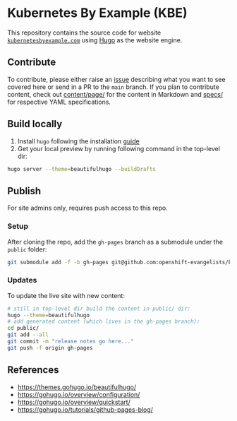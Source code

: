 # Kubernetes By Example (KBE)

This repository contains the source code for website [`kubernetesbyexample.com`](http://kubernetesbyexample.com) using [Hugo](https://gohugo.io) as the website engine.

## Contribute

To contribute, please either raise an [issue](https://github.com/openshift-evangelists/kbe/issues)
describing what you want to see covered here or send in a PR to the `main` branch.
If you plan to contribute content, check out [content/page/](content/page/)
for the content in Markdown and [specs/](specs/) for respective YAML specifications.

## Build locally

1. Install `hugo` following the installation [guide](https://gohugo.io/overview/installing)
1. Get your local preview by running following command in the top-level dir:

```bash
hugo server --theme=beautifulhugo --buildDrafts
```

## Publish

For site admins only, requires push access to this repo.

### Setup

After cloning the repo, add the `gh-pages` branch as a submodule under the `public` folder:

```bash
git submodule add -f -b gh-pages git@github.com:openshift-evangelists/kbe.git public
```

### Updates

To update the live site with new content:

```bash
# still in top-level dir build the content in public/ dir:
hugo --theme=beautifulhugo
# add generated content (which lives in the gh-pages branch):
cd public/
git add --all
git commit -m "release notes go here..."
git push -f origin gh-pages
```

## References

- https://themes.gohugo.io/beautifulhugo/
- https://gohugo.io/overview/configuration/
- https://gohugo.io/overview/quickstart/
- https://gohugo.io/tutorials/github-pages-blog/
